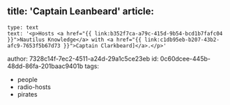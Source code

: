 title: 'Captain Leanbeard'
article:
  -
    type: text
    text: '<p>Hosts <a href="{{ link:b352f7ca-a79c-415d-9b54-bcd1b7fafc04 }}">Nautilus Knowledge</a> with <a href="{{ link:c1db95eb-b207-43b2-afc9-7653f5b67d73 }}">Captain Clarkbeard]</a>.</p>'
author: 7328c14f-7ec2-4511-a24d-29a1c5ce23eb
id: 0c60dcee-445b-48dd-86fa-201baac9401b
tags:
  - people
  - radio-hosts
  - pirates
